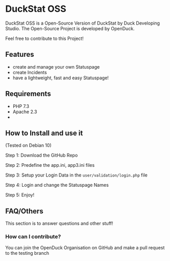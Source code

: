 # DuckStat OSS

DuckStat OSS is a Open-Source Version of DuckStat by Duck Developing Studio.
The Open-Source Project is developed by OpenDuck.

Feel free to contribute to this Project!

## Features

- create and manage your own Statuspage
- create Incidents
- have a lightweight, fast and easy Statuspage!

## Requirements

- PHP 7.3
- Apache 2.3
- 


## How to Install and use it
(Tested on Debian 10)

Step 1: Download the GitHub Repo

Step 2: Predefine the app.ini, app3.ini files

Step 3: Setup your Login Data in the `user/validation/login.php` file

Step 4: Login and change the Statuspage Names

Step 5: Enjoy!

## FAQ/Others

This section is to answer questions and other stuff!

### How can I contribute?

You can join the OpenDuck Organisation on GitHub and make a pull request to the testing branch
